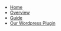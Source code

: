 <!-- docs/_sidebar.md -->

- [Home](/)
- [Overview](overview.md)
- [Guide](guide.md)
- [Our Wordpress Plugin](tlh-forms-plugin.md)
